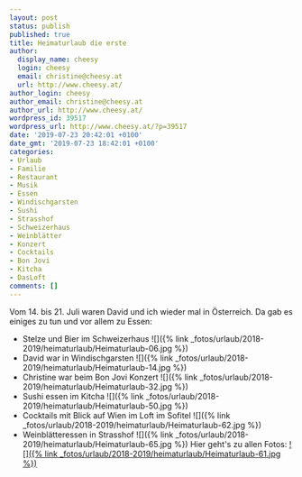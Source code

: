 ```yaml
---
layout: post
status: publish
published: true
title: Heimaturlaub die erste
author:
  display_name: cheesy
  login: cheesy
  email: christine@cheesy.at
  url: http://www.cheesy.at/
author_login: cheesy
author_email: christine@cheesy.at
author_url: http://www.cheesy.at/
wordpress_id: 39517
wordpress_url: http://www.cheesy.at/?p=39517
date: '2019-07-23 20:42:01 +0100'
date_gmt: '2019-07-23 18:42:01 +0100'
categories:
- Urlaub
- Familie
- Restaurant
- Musik
- Essen
- Windischgarsten
- Sushi
- Strasshof
- Schweizerhaus
- Weinblätter
- Konzert
- Cocktails
- Bon Jovi
- Kitcha
- DasLoft
comments: []
---
```

Vom 14. bis 21. Juli waren David und ich wieder mal in Österreich.
Da gab es einiges zu tun und vor allem zu Essen:
- Stelze und Bier im Schweizerhaus
 ![]({% link _fotos/urlaub/2018-2019/heimaturlaub/Heimaturlaub-06.jpg %})
- David war in Windischgarsten
 ![]({% link _fotos/urlaub/2018-2019/heimaturlaub/Heimaturlaub-14.jpg %})
- Christine war beim Bon Jovi Konzert
 ![]({% link _fotos/urlaub/2018-2019/heimaturlaub/Heimaturlaub-32.jpg %})
- Sushi essen im Kitcha
 ![]({% link _fotos/urlaub/2018-2019/heimaturlaub/Heimaturlaub-50.jpg %})
- Cocktails mit Blick auf Wien im Loft im Sofitel
 ![]({% link _fotos/urlaub/2018-2019/heimaturlaub/Heimaturlaub-62.jpg %})
- Weinblätteressen in Strasshof
 ![]({% link _fotos/urlaub/2018-2019/heimaturlaub/Heimaturlaub-65.jpg %})
Hier geht's zu allen Fotos:
[![]({% link _fotos/urlaub/2018-2019/heimaturlaub/Heimaturlaub-61.jpg %})](http://www.cheesy.at/fotos/urlaub/heimaturlaub/)
